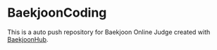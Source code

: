 # BaekjoonCoding
This is a auto push repository for Baekjoon Online Judge created with [BaekjoonHub](https://github.com/BaekjoonHub/BaekjoonHub).
